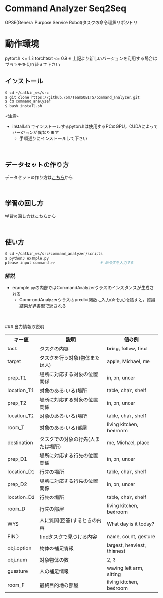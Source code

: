 # Command Analyzer Seq2Seq

GPSR(General Purpose Service Robot)タスクの命令理解リポジトリ

# 動作環境
pytorch <= 1.8
torchtext <= 0.9
※ 上記より新しいバージョンを利用する場合はブランチを切り替えて下さい

## インストール

```bash
$ cd ~/catkin_ws/src
$ git clone https://github.com/TeamSOBITS/command_analyzer.git
$ cd command_analyzer
$ bash install.sh
```

<注意>
  - install.sh でインストールするpytorchは使用するPCのGPU，CUDAによってバージョンが異なります
    - 手順通りにインストールして下さい


<br>

## データセットの作り方
データセットの作り方は[こちら](https://github.com/TeamSOBITS/command_analyzer/blob/ubuntu18.04/doc/01_create_dataset.md)から

<br>

## 学習の回し方
学習の回し方は[こちら](https://github.com/TeamSOBITS/command_analyzer/blob/ubuntu18.04/doc/02_train_and_test.md)から

<br>

## 使い方

```bash
$ cd ~/catkin_ws/src/command_analyzer/scripts
$ python3 example.py
please input command >>                     # 命令文を入力する
```
 ### 解説
 - example.pyの内部ではCommandAnalyzerクラスのインスタンスが生成される
    - CommandAnalyzerクラスのpredict関数に入力(命令文)を渡すと，認識結果が辞書型で返される
<br>
<br>
### 出力情報の説明
<table>
    <tr>
        <th>キー値</th>
        <th>説明</th>
        <th>値の例</th>
    </tr>
    <tr>
        <td>task</td>
        <td>タスクの内容</td>
        <td>bring, follow, find</td>
    </tr>
    <tr>
        <td>target</td>
        <td>タスクを行う対象(物体または人)</td>
        <td>apple, Michael, me</td>
    </tr>
    <tr>
        <td>prep_T1</td>
        <td>場所に対応する対象の位置関係</td>
        <td>in, on, under</td>
    </tr>
    <tr>
        <td>location_T1</td>
        <td>対象のある(いる)場所</td>
        <td>table, chair, shelf</td>
    </tr>
    <tr>
        <td>prep_T2</td>
        <td>場所に対応する対象の位置関係</td>
        <td>in, on, under</td>
    </tr>
    <tr>
        <td>location_T2</td>
        <td>対象のある(いる)場所</td>
        <td>table, chair, shelf</td>
    </tr>
    <tr>
        <td>room_T</td>
        <td>対象のある(いる)部屋</td>
        <td>living kitchen, bedroom</td>
    </tr>
    <tr>
        <td nowrap>destination</td>
        <td>タスクでの対象の行先(人または場所)</td>
        <td>me, Michael, place​</td>
    </tr>
    <tr>
        <td>prep_D1</td>
        <td>場所に対応する行先の位置関係</td>
        <td>in, on, under</td>
    </tr>
    <tr>
        <td>location_D1</td>
        <td>行先の場所</td>
        <td>table, chair, shelf</td>
    </tr>
    <tr>
        <td>prep_D2</td>
        <td>場所に対応する行先の位置関係</td>
        <td>in, on, under</td>
    </tr>
    <tr>
        <td>location_D2</td>
        <td>行先の場所</td>
        <td>table, chair, shelf</td>
    </tr>
    <tr>
        <td>room_D</td>
        <td>行先の部屋</td>
        <td>living kitchen, bedroom</td>
    </tr>
    <tr>
        <td>WYS</td>
        <td>人に質問(回答)するときの内容</td>
        <td>What day is it today?</td>
    </tr>
    <tr>
        <td>FIND</td>
        <td>findタスクで見つける内容</td>
        <td>name, count, gesture​</td>
    </tr>
    <tr>
        <td>obj_option</td>
        <td>物体の補足情報</td>
        <td>largest, heaviest, thinnest</td>
    </tr>
    <tr>
        <td>obj_num</td>
        <td>対象物体の数</td>
        <td>2, 3</td>
    </tr>
    <tr>
        <td>guesture</td>
        <td>人の補足情報</td>
        <td>waving left arm, sitting</td>
    </tr>
    <tr>
        <td>room_F</td>
        <td>最終目的地の部屋</td>
        <td>living kitchen, bedroom</td>
    </tr>
</table>
